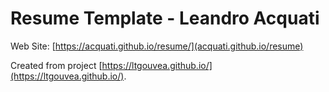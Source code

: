 # Resume Template - Leandro Acquati

Web Site: [https://acquati.github.io/resume/](acquati.github.io/resume)

Created from project [https://ltgouvea.github.io/](https://ltgouvea.github.io/).
